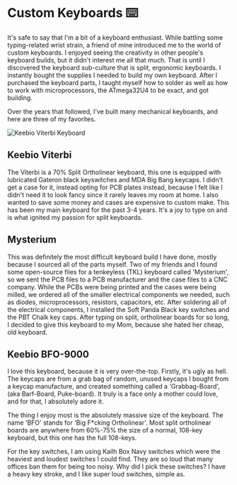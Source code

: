 # Custom Keyboards ⌨️
It's safe to say that I'm a bit of a keyboard enthusiast. 
While battling some typing-related wrist strain, a friend of mine introduced me to the world of custom keyboards.
I enjoyed seeing the creativity in other people's keyboard builds, but it didn't interest me all that much.
That is until I discovered the keyboard sub-culture that is split, ergonomic keyboards. 
I instantly bought the supplies I needed to build my own keyboard.
After I purchased the keyboard parts, I taught myself how to solder as well as how to work with microprocessors, the ATmega32U4 to be exact, and got building.

Over the years that followed, I've built many mechanical keyboards, and here are three of my favorites.

![Keebio Viterbi Keyboard](https://user-images.githubusercontent.com/56559210/164785447-65404a44-33fb-4cfe-b682-88249f930bfe.jpg "Keebio Viterbi Keyboard")
## Keebio Viterbi
The Viterbi is a 70% Split Ortholinear keyboard, 
this one is equipped with lubricated Gateron black keyswitches and MDA Big Bang keycaps. 
I didn't get a case for it, instead opting for PCB plates instead, 
because I felt like I didn't need it to look fancy since it rarely leaves my room at home. 
I also wanted to save some money and cases are expensive to custom make.
This has been my main keyboard for the past 3-4 years. 
It's a joy to type on and is what ignited my passion for split keyboards.

## Mysterium
This was definitely the most difficult keyboard build I have done, mostly because I sourced all of the parts myself. 
Two of my friends and I found some open-source files for a tenkeyless (TKL) keyboard called 'Mysterium', 
so we sent the PCB files to a PCB manufacturer and the case files to a CNC company. 
While the PCBs were being printed and the cases were being milled, we ordered all of the smaller electrical components we needed, 
such as diodes, microprocessors, resistors, capacitors, etc.
After soldering all of the electrical components, I installed the Soft Panda Black key switches and the PBT Chalk key caps.
After typing on split, ortholinear boards for so long, I decided to give this keyboard to my Mom, because she hated her cheap, old keyboard.

## Keebio BFO-9000
I love this keyboard, because it is very over-the-top. 
Firstly, it's ugly as hell. 
The keycaps are from a grab bag of random, unused keycaps I bought from a keycap manufacture, and created something called a 'Grabbag-Board', (aka Barf-Board, Puke-board).
It truly is a face only a mother could love, and for that, I absolutely adore it.

The thing I enjoy most is the absolutely massive size of the keyboard. 
The name 'BFO' stands for 'Big F\*cking Ortholinear'.
Most split ortholinear boards are anywhere from 60%-75% the size of a normal, 108-key keyboard, but this one has the full 108-keys.

For the key switches, I am using Kailh Box Navy switches which were the heaviest and loudest switches I could find.
They are so loud that many offices ban them for being too noisy.
Why did I pick these switches? 
I have a heavy key stroke, and I like super loud switches, simple as. 

